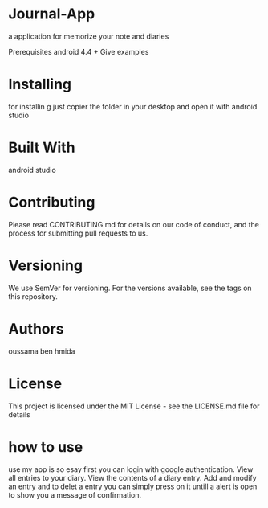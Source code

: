# Journal-App
 a application for memorize your note and diaries    


Prerequisites
android 4.4 +
Give examples
# Installing
for installin g just copier the folder in your desktop and open it with android studio

# Built With
android studio
# Contributing
Please read CONTRIBUTING.md for details on our code of conduct, and the process for submitting pull requests to us.

# Versioning
We use SemVer for versioning. For the versions available, see the tags on this repository.

# Authors
oussama ben hmida
# License
This project is licensed under the MIT License - see the LICENSE.md file for details

# how to use
use my app is so esay  first you can login with google authentication.
View all entries to your diary.
View the contents of a diary entry.
 Add and modify an entry
 and to delet a entry you can simply press on it untill a alert is open to show you a message of confirmation.
 

